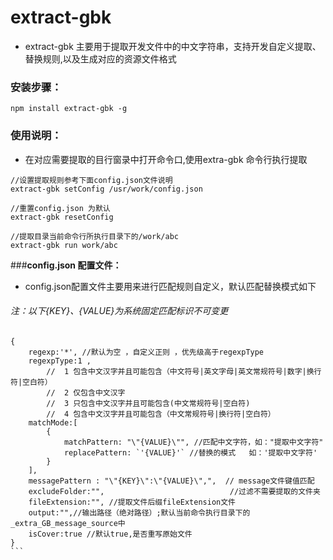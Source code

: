 # extract-gbk
* extract-gbk 主要用于提取开发文件中的中文字符串，支持开发自定义提取、替换规则,以及生成对应的资源文件格式

### **安装步骤：**
````
npm install extract-gbk -g
````
### **使用说明：**
* 在对应需要提取的目行窗录中打开命令口,使用extra-gbk 命令行执行提取
```
//设置提取规则参考下面config.json文件说明
extract-gbk setConfig /usr/work/config.json
 
//重置config.json 为默认
extract-gbk resetConfig

//提取目录当前命令行所执行目录下的/work/abc
extract-gbk run work/abc
```

###**config.json 配置文件：**
* config.json配置文件主要用来进行匹配规则自定义，默认匹配替换模式如下
###### 注：以下{KEY}、{VALUE}为系统固定匹配标识不可变更
`````
{
    regexp:'*', //默认为空 ，自定义正则 ，优先级高于regexpType
    regexpType:1 ,
        //  1 包含中文汉字并且可能包含（中文符号|英文字母|英文常规符号|数字|换行符|空白符）
        //  2 仅包含中文汉字
        //  3 只包含中文汉字并且可能包含(中文常规符号|空白符)
        //  4 包含中文汉字并且可能包含（中文常规符号|换行符|空白符）
    matchMode:[
        {
            matchPattern: "\"{VALUE}\"", //匹配中文字符，如："提取中文字符"
            replacePattern: `'{VALUE}'` //替换的模式   如：'提取中文字符'
        }
    ],
    messagePattern : "\"{KEY}\":\"{VALUE}\",",  // message文件键值匹配
    excludeFolder:"",                            //过滤不需要提取的文件夹
    fileExtension:"", //提取文件后缀fileExtension文件
    output:"",//输出路径（绝对路径）;默认当前命令执行目录下的_extra_GB_message_source中
    isCover:true //默认true,是否重写原始文件
}
```


